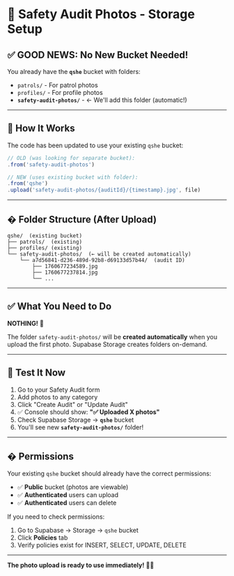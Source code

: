 # 📁 Safety Audit Photos - Storage Setup

## ✅ GOOD NEWS: No New Bucket Needed!

You already have the **`qshe`** bucket with folders:
- `patrols/` - For patrol photos
- `profiles/` - For profile photos  
- **`safety-audit-photos/`** - ← We'll add this folder (automatic!)

---

## 🎉 How It Works

The code has been updated to use your existing `qshe` bucket:

```typescript
// OLD (was looking for separate bucket):
.from('safety-audit-photos')

// NEW (uses existing bucket with folder):
.from('qshe')
.upload('safety-audit-photos/{auditId}/{timestamp}.jpg', file)
```

---

## � Folder Structure (After Upload)

```
qshe/  (existing bucket)
├── patrols/  (existing)
├── profiles/ (existing)
└── safety-audit-photos/  (← will be created automatically)
    └── a7d56841-d236-489d-92b8-d69133d57b44/  (audit ID)
        ├── 1760677234589.jpg
        ├── 1760677237814.jpg
        └── ...
```

---

## ✅ What You Need to Do

**NOTHING!** 🎉

The folder `safety-audit-photos/` will be **created automatically** when you upload the first photo. Supabase Storage creates folders on-demand.

---

## 🧪 Test It Now

1. Go to your Safety Audit form
2. Add photos to any category
3. Click "Create Audit" or "Update Audit"
4. ✅ Console should show: **"✅ Uploaded X photos"**
5. Check Supabase Storage → **`qshe`** bucket
6. You'll see new **`safety-audit-photos/`** folder!

---

## � Permissions

Your existing `qshe` bucket should already have the correct permissions:
- ✅ **Public** bucket (photos are viewable)
- ✅ **Authenticated** users can upload
- ✅ **Authenticated** users can delete

If you need to check permissions:
1. Go to Supabase → Storage → `qshe` bucket
2. Click **Policies** tab
3. Verify policies exist for INSERT, SELECT, UPDATE, DELETE

---

**The photo upload is ready to use immediately!** 📸✅
